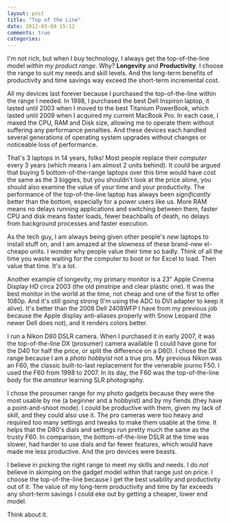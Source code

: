 ```yaml
---
layout: post
title: "Top of the Line"
date: 2012-03-09 15:12
comments: true
categories: 
---
```


I'm not rich, but when I buy technology, I always get the top-of-the-line model *within my product range*. Why? **Longevity** and **Productivity**. I choose the range to suit my needs and skill levels. And the long-term benefits of productivity and time savings way exceed the short-term incremental cost.

All my devices last forever because I purchased the top-of-the-line within the range I needed. In 1998, I purchased the best Dell Inspiron laptop, it lasted until 2003 when I moved to the best Titanium PowerBook, which lasted until 2009 when I acquired my current MacBook Pro. In each case, I maxed the CPU, RAM and Disk size, allowing me to operate them without suffering any performance penalties. And these devices each handled several generations of operating system upgrades without changes or noticeable loss of performance.

That's 3 laptops in 14 years, folks! Most people replace their *computer* every 3 years (which means I am almost 2 units behind). It could be argued that buying 5 bottom-of-the-range laptops over this time would have cost the same as the 3 biggies, but you shouldn't look at the price alone, you should also examine the value of your time and your productivity. The performance of the top-of-the-line laptop has always been *significantly* better than the bottom, especially for a power users like us. More RAM means no delays running applications and switching between them, faster CPU and disk means faster loads, fewer beachballs of death, no delays from background processes and faster execution.

As the tech guy, I am always being given other people's *new* laptops to install stuff on, and I am amazed at the slowness of these brand-new el-cheapo units. I wonder why people value their time so badly. Think of all the time you waste waiting for the computer to boot or for Excel to load. Then value that time. It's a lot.

Another example of longevity, my primary monitor is a 23" Apple Cinema Display HD circa 2003 (the old pinstripe and clear plastic one). It was the best monitor in the world at the time, not cheap and one of the first to offer 1080p. And it's still going strong (I'm using the ADC to DVI adapter to keep it alive). It's better than the 2008 Dell 2408WFP I have from my previous job because the Apple display anti-aliases properly with Snow Leopard (the newer Dell does not), and it renders colors better.

I run a Nikon D80 DSLR camera. When I purchased it in early 2007, it was the top-of-the-line DX (prosumer) camera available (I could have gone for the D40 for half the price, or split the difference on a D60). I chose the DX range because I am a *photo hobbyist* not a true pro. My previous Nikon was an F60, the classic built-to-last replacement for the venerable journo F50. I used the F60 from 1998 to 2007. In its day, the F60 was the top-of-the-line body for the *amateur* learning SLR photography.

I chose the prosumer range for my photo gadgets because they were the most usable by me (a beginner and a hobbyist) and by my fiends (they have a point-and-shoot mode).  I could be productive with them, given my lack of skill, and they could also use it. The pro cameras were too heavy and required too many settings and tweaks to make them usable at the time. It helps that the D80's dials and settings run pretty much the same as the trusty F60.  In comparison, the bottom-of-the-line DSLR at the time was slower, had harder to use dials and far fewer features, which would have made me less productive. And the pro devices were beasts.

I believe in picking the right range to meet my skills and needs.  I do *not* believe in skimping on the gadget model within that range just on price. I choose the top-of-the-line because I get the best usability and productivity out of it. The value of my long-term productivity and time by far exceeds any short-term savings I could eke out by getting a cheaper, lower end model.

Think about it.
